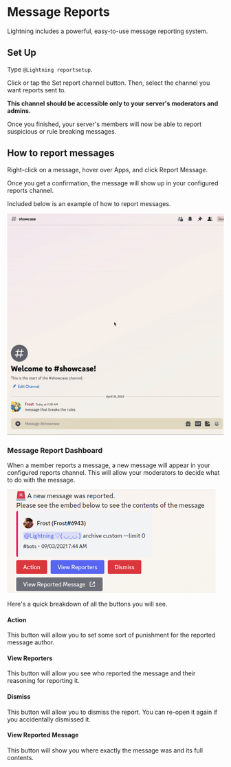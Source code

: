 # Message Reports

Lightning includes a powerful, easy-to-use message reporting system.

## Set Up

Type `@Lightning reportsetup`. 

Click or tap the Set report channel button. Then, select the channel you want reports sent to. 

**This channel should be accessible only to your server's moderators and admins.**

Once you finished, your server's members will now be able to report suspicious or rule breaking messages.

## How to report messages

Right-click on a message, hover over Apps, and click Report Message.

Once you get a confirmation, the message will show up in your configured reports channel.


Included below is an example of how to report messages.

![Reporting a message](../assets/report_message.gif)

### Message Report Dashboard

When a member reports a message, a new message will appear in your configured reports channel. This will allow your moderators to decide what to do with the message.

![Report Dashboard](../assets/report_dash.png)

Here's a quick breakdown of all the buttons you will see.

#### Action
This button will allow you to set some sort of punishment for the reported message author.

#### View Reporters
This button will allow you see who reported the message and their reasoning for reporting it.

#### Dismiss
This button will allow you to dismiss the report. You can re-open it again if you accidentally dismissed it.

#### View Reported Message
This button will show you where exactly the message was and its full contents.